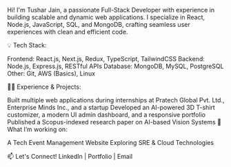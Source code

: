 Hi! I'm Tushar Jain, a passionate Full-Stack Developer with experience in building scalable and dynamic web applications. I specialize in React, Node.js, JavaScript, SQL, and MongoDB, crafting seamless user experiences with clean and efficient code.

💡 Tech Stack:

Frontend: React.js, Next.js, Redux, TypeScript, TailwindCSS
Backend: Node.js, Express.js, RESTful APIs
Database: MongoDB, MySQL, PostgreSQL
Other: Git, AWS (Basics), Linux

👨‍💻 Experience & Projects:

Built multiple web applications during internships at Pratech Global Pvt. Ltd., Enterprise Minds Inc., and a startup
Developed an AI-powered 3D T-shirt customizer, a modern UI admin dashboard, and a responsive portfolio
Published a Scopus-indexed research paper on AI-based Vision Systems
📌 What I’m working on:

A Tech Event Management Website
Exploring SRE & Cloud Technologies

📫 Let's Connect!
LinkedIn | Portfolio | Email



<!--
**tjain8690/tjain8690** is a ✨ _special_ ✨ repository because its `README.md` (this file) appears on your GitHub profile.
Tushar Jain
Here are some ideas to get you started:

- 🔭 I’m currently working on ...ReactJS, NodeJS, React Native, PostgreSQL.
- 🌱 I’m currently learning: NextJS, Cloud
- 📫 How to reach me: LinkedIn, Twitter
-->
